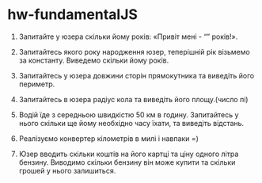 # hw-fundamentalJS
>
1. Запитайте у юзера скільки йому років: «Привіт мені - “” років!». 
>
2. Запитайтесь якого року народження юзер, теперішній рік візьмемо за константу. Виведемо скільки йому років. 
>
3. Запитайтесь у юзера довжини сторін прямокутника та виведіть його периметр. 
>
4. Запитайтесь в юзера радіус кола та виведіть його площу.(число пі) 
>
5. Водій їде з середньою швидкістю 50 км в годину. Запитайтесь у нього скільки ще йому необхідно часу їхати, та виведіть відстань. 
>
6. Реалізуємо конвертер кілометрів в милі і навпаки =) 
>
7. Юзер вводить скільки коштів на його картці та ціну одного літра бензину. Виводимо скільки бензину він може купити та скільки грошей у нього залишиться.
